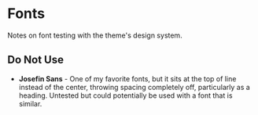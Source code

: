 # Fonts

Notes on font testing with the theme's design system.

## Do Not Use

- **Josefin Sans** - One of my favorite fonts, but it sits at the top of line instead of the center, throwing spacing completely off, particularly as a heading. Untested but could potentially be used with a font that is similar.
